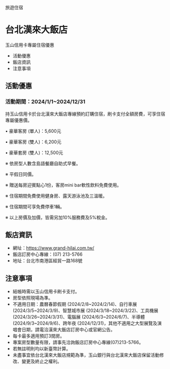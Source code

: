 旅遊住宿

# 台北漢來大飯店  

玉山信用卡專屬住宿優惠

  * 活動優惠
  * 飯店資訊
  * 注意事項

## 活動優惠

### 活動期間：2024/1/1~2024/12/31

持玉山信用卡於台北漢來大飯店專線預約訂購住宿，刷卡支付全額房費，可享住宿專屬優惠價。

• 豪華客房 (單人)：5,600元

• 豪華客房 (雙人)：6,200元

• 豪華套房 (雙人)：12,500元

  

※ 依房型人數含島語餐廳自助式早餐。

※ 平假日同價。

※ 贈送每房迎賓點心1份，客房mini bar軟性飲料免費使用。

※ 住宿期間免費使用健身房、露天游泳池及三溫暖。

※ 住宿期間可享免費停車1輛。

※ 以上房價及加價，皆需另加10%服務費及5%稅金。

  

## 飯店資訊

  * 網址：https://www.grand-hilai.com.tw/
  * 飯店訂房中心專線：(07) 213-5766
  * 地址：台北市南港區經貿一路168號

## 注意事項

  * 結帳時需以玉山信用卡刷卡支付。
  * 房型依照現場為準。
  * 不適用日期：農曆春節假期 (2024/2/8~2024/2/14)、自行車展 (2024/3/5~2024/3/9)、智慧城市展 (2024/3/18~2024/3/22)、工具機展 (2024/3/26~2024/3/31)、電腦展 (2024/6/3~2024/6/7)、半導體 (2024/9/3~2024/9/6)、跨年夜 (2024/12/31)，其他不適用之大型展覽及演唱會日期，請電洽漢來大飯店訂房中心或官網公告。
  * 每卡最多適用預訂3間房。
  * 專案房型數量有限，請事先洽詢飯店訂房中心專線(07)213-5766。
  * 若無註明則均以新臺幣計算。
  * 未盡事宜依台北漢來大飯店規範為準，玉山銀行與台北漢來大飯店保留活動修改、變更及終止之權利。

